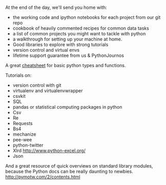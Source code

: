 At the end of the day, we'll send you home with:

* the working code and ipython notebooks for each project from our git repo
* cookbook of heavily commented recipes for common data tasks
* a list of common projects you might want to tackle with python
* a walkthrough for setting up your machine at home.
* Good libraries to explore with strong tutorials
* version control and virtual envs
* lifetime support guarantee from us & PythonJournos


A great [cheatsheet](http://sleet.aos.wisc.edu/~gpetty/wp/wp-content/uploads/2011/10/Python_qr.pdf) for basic python types and functions.

Tutorials on: 
* version control with git
* virtualenv and virtualenvwrapper
* csvkit
* SQL
* pandas or statistical computing packages in python
* Csv
* Re
* Requests
* Bs4
* mechanize
* pee-wee
* python-twitter
* Xlrd http://www.python-excel.org/
* Json

And a great resource of quick overviews on standard library modules, because the Python docs can be really daunting to newbies.
http://pymotw.com/2/contents.html
